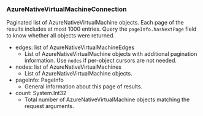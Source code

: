 ### AzureNativeVirtualMachineConnection
Paginated list of AzureNativeVirtualMachine objects. Each page of the results includes at most 1000 entries. Query the `pageInfo.hasNextPage` field to know whether all objects were returned.

- edges: list of AzureNativeVirtualMachineEdges
  - List of AzureNativeVirtualMachine objects with additional pagination information. Use `nodes` if per-object cursors are not needed.
- nodes: list of AzureNativeVirtualMachines
  - List of AzureNativeVirtualMachine objects.
- pageInfo: PageInfo
  - General information about this page of results.
- count: System.Int32
  - Total number of AzureNativeVirtualMachine objects matching the request arguments.
